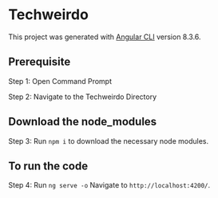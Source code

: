 # Techweirdo

This project was generated with [Angular CLI](https://github.com/angular/angular-cli) version 8.3.6.

## Prerequisite

Step 1: Open Command Prompt

Step 2: Navigate to the Techweirdo Directory

## Download the node_modules

Step 3: Run `npm i` to download the necessary node modules.

## To run the code

Step 4: Run `ng serve -o` Navigate to `http://localhost:4200/`.
